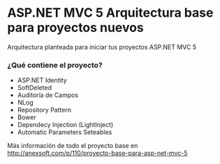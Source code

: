 # ASP.NET MVC 5 Arquitectura base para proyectos nuevos
Arquitectura planteada para iniciar tus proyectos ASP.NET MVC 5

### ¿Qué contiene el proyecto?
* ASP.NET Identity
* SoftDeleted
* Auditoría de Campos
* NLog
* Repository Pattern
* Bower
* Dependecy Injection (LightInject)
* Automatic Parameters Seteables

Más información de todo el proyecto base en
http://anexsoft.com/p/110/proyecto-base-para-asp-net-mvc-5
